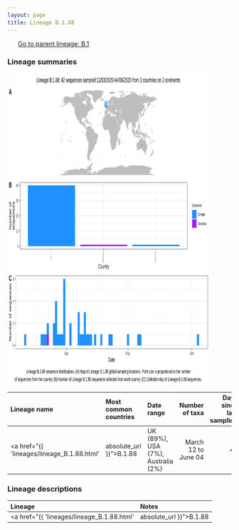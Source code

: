 ```yaml
---
layout: page
title: Lineage B.1.88
---
```




<p>
<ul class="actions small">
	 <a href="{{ 'lineages/lineage_B.1.html' | absolute_url }}" class="button special fit">Go to parent lineage: B.1</a>
</ul>
</p>
<h3> Lineage summaries</h3>

<img src="../assets/images/B.1.88.svg" alt="B.1.88 lineage summary figure" width="90%" height="700px" />


| Lineage name | Most common countries | Date range | Number of taxa |  Days since last sampling | Known Travel | Recall value |
|:-----|:-----|:-------|-------:|-------:|:---------|--------:|
| <a href="{{ 'lineages/lineage_B.1.88.html' | absolute_url }}">B.1.88</a> | UK (89%), USA (7%), Australia (2%) | March 12 to June 04 | 44 | 61 |  | 0.700 |

<h3>Lineage descriptions</h3>

| Lineage | Notes |
|:-----|:-----|
| <a href="{{ 'lineages/lineage_B.1.88.html' | absolute_url }}">B.1.88</a> | UK lineage, previously some of these seqeunces had been assigned B.1.11, but this clade has split in the tree. Now reassigned a new lineage. |

